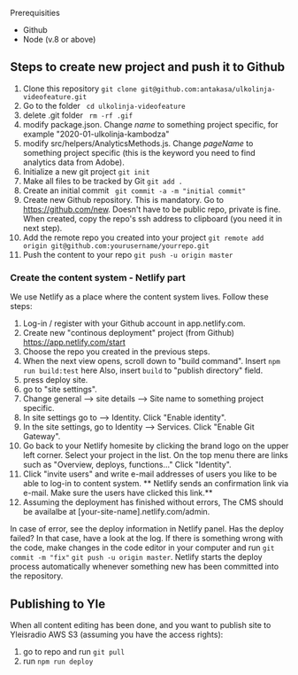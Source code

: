 Prerequisities

* Github
* Node (v.8 or above)
 
## Steps to create new project and push it to Github 

1. Clone this repository  ```git clone git@github.com:antakasa/ulkolinja-videofeature.git```
2. Go to the folder ``` cd ulkolinja-videofeature```
3.  delete .git folder ``` rm -rf .gif```
4.  modify package.json.  Change *name* to something project specific, for example "2020-01-ulkolinja-kambodza"
5. modify src/helpers/AnalyticsMethods.js. Change *pageName* to something project specific (this is the keyword you need to find analytics data from Adobe). 
6. Initialize a new git project ```git init```
7. Make all files to be tracked by Git ```git add . ```
8. Create an initial commit ``` git commit -a -m "initial commit"```
9. Create new Github repository. This is mandatory. Go to https://github.com/new. Doesn't have to be public repo, private is fine. When created, copy the repo's ssh address to clipboard (you need it in next step). 
10. Add the remote repo you created into your project ```git remote add origin git@github.com:yourusername/yourrepo.git``` 
11. Push the content to your repo ```git push -u origin master ```

### Create the content system - Netlify part

We use Netlify as a place where the content system lives. Follow these steps:

1. Log-in / register with your Github account in app.netlify.com.
2. Create new "continous deployment" project (from Github) https://app.netlify.com/start
3. Choose the repo you created in the previous steps.
4. When the next view opens, scroll down to "build command". Insert ```npm run build:test``` here Also, insert ```build``` to "publish directory" field.  
5. press deploy site. 
6. go to "site settings".
7. Change general --> site details --> Site name to something project specific.
6. In site settings go to  --> Identity. Click "Enable identity".
7. In the site settings, go to Identity --> Services. Click "Enable Git Gateway".
8. Go back to your Netlify homesite by clicking the brand logo on the upper left corner. Select your project in the list.  On the top menu there are links such as "Overview, deploys, functions..." Click "Identity". 
9. Click "invite users" and write e-mail addresses of users you like to be able to log-in to content system. ** Netlify sends an confirmation link via e-mail. Make sure the users have clicked this link.**
10. Assuming the deployment has finished without errors, The CMS should be availalbe at [your-site-name].netlify.com/admin.

In case of error, see the deploy information in Netlify panel. Has the deploy failed? In that case, have a look at the log. If there is something wrong with the code, make changes in the code editor in your computer and run ```git commit -m "fix"``` ```git push -u origin master```. Netlify starts the deploy process automatically whenever something new has been committed into the repository. 

## Publishing to Yle

When all content editing has been done, and you want to publish site to Yleisradio AWS S3 (assuming you have the access rights):

1. go to repo and run ```git pull```
2. run ```npm run deploy```
